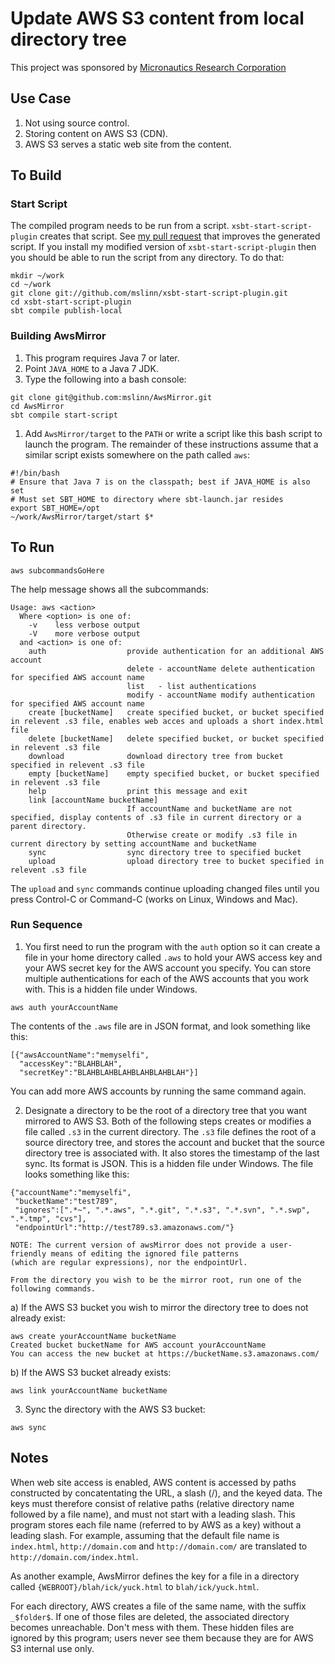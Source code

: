 # Update AWS S3 content from local directory tree #

This project was sponsored by [Micronautics Research Corporation](http://www.micronauticsresearch.com/)

## Use Case ##
 1. Not using source control.
 2. Storing content on AWS S3 (CDN).
 3. AWS S3 serves a static web site from the content.

## To Build ##

### Start Script ###

The compiled program needs to be run from a script. `xsbt-start-script-plugin` creates that script.
See [my pull request](https://github.com/typesafehub/xsbt-start-script-plugin/issues/17) that improves the generated script.
If you install my modified version of `xsbt-start-script-plugin` then you should be able to run the script from any directory.
To do that:

````
mkdir ~/work
cd ~/work
git clone git://github.com/mslinn/xsbt-start-script-plugin.git
cd xsbt-start-script-plugin
sbt compile publish-local
````

### Building AwsMirror ###

 1. This program requires Java 7 or later.
 1. Point `JAVA_HOME` to a Java 7 JDK.
 1. Type the following into a bash console:
````
git clone git@github.com:mslinn/AwsMirror.git
cd AwsMirror
sbt compile start-script
````

 1. Add  `AwsMirror/target` to the `PATH` or write a script like this bash script to launch the program.
    The remainder of these instructions assume that a similar script exists somewhere on the path called `aws`:
````
#!/bin/bash
# Ensure that Java 7 is on the classpath; best if JAVA_HOME is also set
# Must set SBT_HOME to directory where sbt-launch.jar resides
export SBT_HOME=/opt
~/work/AwsMirror/target/start $*
````

## To Run ##

````
aws subcommandsGoHere
````

The help message shows all the subcommands:

````
Usage: aws <action>
  Where <option> is one of:
    -v    less verbose output
    -V    more verbose output
  and <action> is one of:
    auth                  provide authentication for an additional AWS account
                          delete - accountName delete authentication for specified AWS account name
                          list   - list authentications
                          modify - accountName modify authentication for specified AWS account name
    create [bucketName]   create specified bucket, or bucket specified in relevent .s3 file, enables web acces and uploads a short index.html file
    delete [bucketName]   delete specified bucket, or bucket specified in relevent .s3 file
    download              download directory tree from bucket specified in relevent .s3 file
    empty [bucketName]    empty specified bucket, or bucket specified in relevent .s3 file
    help                  print this message and exit
    link [accountName bucketName]
                          If accountName and bucketName are not specified, display contents of .s3 file in current directory or a parent directory.
                          Otherwise create or modify .s3 file in current directory by setting accountName and bucketName
    sync                  sync directory tree to specified bucket
    upload                upload directory tree to bucket specified in relevent .s3 file
````

The `upload` and `sync` commands continue uploading changed files until you press Control-C or Command-C
(works on Linux, Windows and Mac).

### Run Sequence ###

 1. You first need to run the program with the `auth` option so it can create a file in your home directory called `.aws` to
hold your AWS access key and your AWS secret key for the AWS account you specify.
You can store multiple authentications for each of the AWS accounts that you work with.
This is a hidden file under Windows.
````
aws auth yourAccountName
````
The contents of the `.aws` file are in JSON format, and look something like this:
````
[{"awsAccountName":"memyselfi",
  "accessKey":"BLAHBLAH",
  "secretKey":"BLAHBLAHBLAHBLAHBLAHBLAH"}]
````
You can add more AWS accounts by running the same command again.

 2. Designate a directory to be the root of a directory tree that you want mirrored to AWS S3.
    Both of the following steps creates or modifies a file called `.s3` in the current directory.
    The `.s3` file defines the root of a source directory tree, and stores the account and bucket that the source directory
    tree is associated with. It also stores the timestamp of the last sync. Its format is JSON.
    This is a hidden file under Windows.
    The file looks something like this:
````
{"accountName":"memyselfi",
 "bucketName":"test789",
 "ignores":[".*~", ".*.aws", ".*.git", ".*.s3", ".*.svn", ".*.swp", ".*.tmp", "cvs"],
 "endpointUrl":"http://test789.s3.amazonaws.com/"}
````
    NOTE: The current version of awsMirror does not provide a user-friendly means of editing the ignored file patterns
    (which are regular expressions), nor the endpointUrl.

    From the directory you wish to be the mirror root, run one of the following commands.

  a) If the AWS S3 bucket you wish to mirror the directory tree to does not already exist:
````
aws create yourAccountName bucketName
Created bucket bucketName for AWS account yourAccountName
You can access the new bucket at https://bucketName.s3.amazonaws.com/
````

  b) If the AWS S3 bucket already exists:
````
aws link yourAccountName bucketName
````

 3. Sync the directory with the AWS S3 bucket:
````
aws sync
````

## Notes ##
When web site access is enabled, AWS content is accessed by paths constructed by concatentating the URL, a slash (/),
and the keyed data.
The keys must therefore consist of relative paths (relative directory name followed by a file name),
and must not start with a leading slash.
This program stores each file name (referred to by AWS as a key) without a leading slash.
For example, assuming that the default file name is `index.html`,
`http://domain.com` and `http://domain.com/` are translated to `http://domain.com/index.html`.

As another example, AwsMirror defines the key for a file in a directory called `{WEBROOT}/blah/ick/yuck.html` to `blah/ick/yuck.html`.

For each directory, AWS creates a file of the same name, with the suffix `_$folder$`.
If one of those files are deleted, the associated directory becomes unreachable. Don't mess with them.
These hidden files are ignored by this program; users never see them because they are for AWS S3 internal use only.
